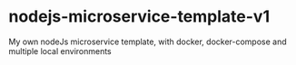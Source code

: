 # nodejs-microservice-template-v1
My own nodeJs microservice template, with docker, docker-compose and multiple local environments
